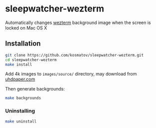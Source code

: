 sleepwatcher-wezterm
=====================

Automatically changes [wezterm](https://github.com/wez/wezterm) background image when the screen is locked on Mac OS X

## Installation

```bash
git clone https://github.com/kosmatov/sleepwatcher-wezterm.git
cd sleepwatcher-wezterm
make install
```

Add 4k images to `images/source/` directory, may download from [uhdpaper.com](https://www.uhdpaper.com)

Then generate backgrounds:

```bash
make backgrounds
```

### Uninstalling

```bash
make uninstall
```
